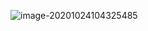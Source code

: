 ![image-20201024104325485](/home/curtain/.config/Typora/typora-user-images/image-20201024104325485.png)